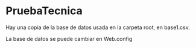 # PruebaTecnica

Hay una copia de la base de datos usada en la carpeta root, en base1.csv.

La base de datos se puede cambiar en Web.config

